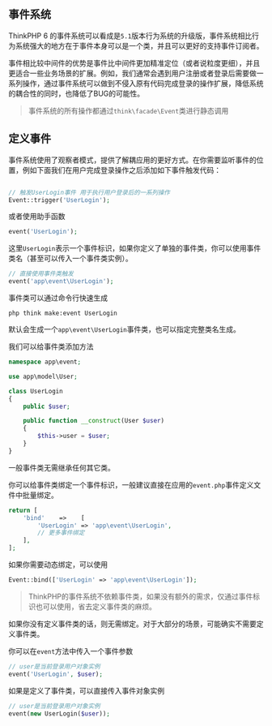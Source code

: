 ## 事件系统

ThinkPHP 6 的事件系统可以看成是`5.1`版本行为系统的升级版，事件系统相比行为系统强大的地方在于事件本身可以是一个类，并且可以更好的支持事件订阅者。

事件相比较中间件的优势是事件比中间件更加精准定位（或者说粒度更细），并且更适合一些业务场景的扩展。例如，我们通常会遇到用户注册或者登录后需要做一系列操作，通过事件系统可以做到不侵入原有代码完成登录的操作扩展，降低系统的耦合性的同时，也降低了BUG的可能性。

> 事件系统的所有操作都通过`think\facade\Event`类进行静态调用

## 定义事件

事件系统使用了观察者模式，提供了解耦应用的更好方式。在你需要监听事件的位置，例如下面我们在用户完成登录操作之后添加如下事件触发代码：

```php

// 触发UserLogin事件 用于执行用户登录后的一系列操作
Event::trigger('UserLogin');
```

或者使用助手函数

```php
event('UserLogin');
```

这里`UserLogin`表示一个事件标识，如果你定义了单独的事件类，你可以使用事件类名（甚至可以传入一个事件类实例）。

```php
// 直接使用事件类触发
event('app\event\UserLogin');
```

事件类可以通过命令行快速生成

```
php think make:event UserLogin

```

默认会生成一个`app\event\UserLogin`事件类，也可以指定完整类名生成。

我们可以给事件类添加方法

```php
namespace app\event;

use app\model\User;

class UserLogin
{
    public $user;

    public function __construct(User $user)
    {
        $this->user = $user;
    }
}
```

一般事件类无需继承任何其它类。

你可以给事件类绑定一个事件标识，一般建议直接在应用的`event.php`事件定义文件中批量绑定。

```php
return [
    'bind'    =>    [
        'UserLogin' => 'app\event\UserLogin',
        // 更多事件绑定
    ],
];
```

如果你需要动态绑定，可以使用

```php
Event::bind(['UserLogin' => 'app\event\UserLogin']);
```

> ThinkPHP的事件系统不依赖事件类，如果没有额外的需求，仅通过事件标识也可以使用，省去定义事件类的麻烦。

如果你没有定义事件类的话，则无需绑定。对于大部分的场景，可能确实不需要定义事件类。

你可以在`event`方法中传入一个事件参数

```php
// user是当前登录用户对象实例
event('UserLogin', $user);
```

如果是定义了事件类，可以直接传入事件对象实例

```php
// user是当前登录用户对象实例
event(new UserLogin($user));
```



